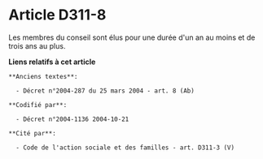 # Article D311-8

Les membres du conseil sont élus pour une durée d'un an au moins et de trois ans au plus.

**Liens relatifs à cet article**

	**Anciens textes**:

	  - Décret n°2004-287 du 25 mars 2004 - art. 8 (Ab)

	**Codifié par**:

	  - Décret n°2004-1136 2004-10-21

	**Cité par**:

	  - Code de l'action sociale et des familles - art. D311-3 (V)
